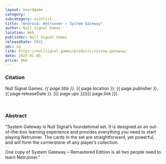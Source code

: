 ```yaml
---
layout: boardgame
category:
subcategory: wishlist
title: "Android: Netrunner – System Gateway"
author: Null Signal Games
location: Web
publisher: Null Signal Games
releaseDate: 2021
upc: sg
link: https://nullsignal.games/products/system-gateway/
date: 2025-01-05
price: $66
---
```


### Citation

Null Signal Games. *{{ page.title }}.* {{ page.location }}: {{ page.publisher }}, {{ page.releaseDate }}. [{{ page.upc }}]({{ page.link }}).

<br>


### Abstract

"System Gateway is Null Signal’s foundational set. It is designed as an out-of-the-box learning experience and provides everything you need to start playing Netrunner. The cards in the set are straightforward, yet powerful, and will form the cornerstone of any player’s collection.

One copy of System Gateway – Remastered Edition is all two people need to learn Netrunner."
